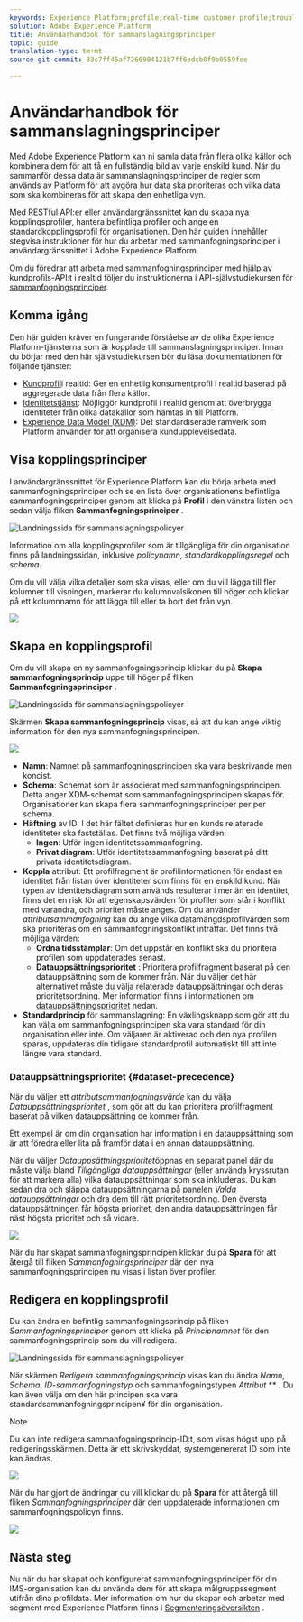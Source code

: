 ```yaml
---
keywords: Experience Platform;profile;real-time customer profile;troubleshooting;API
solution: Adobe Experience Platform
title: Användarhandbok för sammanslagningsprinciper
topic: guide
translation-type: tm+mt
source-git-commit: 83c7ff45af7266904121b7ff6edcb0f9b0559fee

---
```



# Användarhandbok för sammanslagningsprinciper

Med Adobe Experience Platform kan ni samla data från flera olika källor och kombinera dem för att få en fullständig bild av varje enskild kund. När du sammanför dessa data är sammanslagningsprinciper de regler som används av Platform för att avgöra hur data ska prioriteras och vilka data som ska kombineras för att skapa den enhetliga vyn.

Med RESTful API:er eller användargränssnittet kan du skapa nya kopplingsprofiler, hantera befintliga profiler och ange en standardkopplingsprofil för organisationen. Den här guiden innehåller stegvisa instruktioner för hur du arbetar med sammanfogningsprinciper i användargränssnittet i Adobe Experience Platform.

Om du föredrar att arbeta med sammanfogningsprinciper med hjälp av kundprofils-API:t i realtid följer du instruktionerna i API-självstudiekursen för [sammanfogningsprinciper](../api/merge-policies.md).

## Komma igång

Den här guiden kräver en fungerande förståelse av de olika Experience Platform-tjänsterna som är kopplade till sammanslagningsprinciper. Innan du börjar med den här självstudiekursen bör du läsa dokumentationen för följande tjänster:

* [Kundprofil](../home.md)i realtid: Ger en enhetlig konsumentprofil i realtid baserad på aggregerade data från flera källor.
* [Identitetstjänst](../../identity-service/home.md): Möjliggör kundprofil i realtid genom att överbrygga identiteter från olika datakällor som hämtas in till Platform.
* [Experience Data Model (XDM)](../../xdm/home.md): Det standardiserade ramverk som Platform använder för att organisera kundupplevelsedata.

## Visa kopplingsprinciper

I användargränssnittet för Experience Platform kan du börja arbeta med sammanfogningsprinciper och se en lista över organisationens befintliga sammanfogningsprinciper genom att klicka på **Profil** i den vänstra listen och sedan välja fliken **Sammanfogningsprinciper** .

![Landningssida för sammanslagningspolicyer](../images/merge-policies/landing.png)

Information om alla kopplingsprofiler som är tillgängliga för din organisation finns på landningssidan, inklusive *policynamn*, *standardkopplingsregel* och *schema*.

Om du vill välja vilka detaljer som ska visas, eller om du vill lägga till fler kolumner till visningen, markerar du kolumnvalsikonen till höger och klickar på ett kolumnnamn för att lägga till eller ta bort det från vyn.

![](../images/merge-policies/adjust-view.png)

## Skapa en kopplingsprofil

Om du vill skapa en ny sammanfogningsprincip klickar du på **Skapa sammanfogningsprincip** uppe till höger på fliken **Sammanfogningsprinciper** .

![Landningssida för sammanslagningspolicyer](../images/merge-policies/create-new.png)

Skärmen **Skapa sammanfogningsprincip** visas, så att du kan ange viktig information för den nya sammanfogningsprincipen.

![](../images/merge-policies/create.png)

* **Namn**: Namnet på sammanfogningsprincipen ska vara beskrivande men koncist.
* **Schema**: Schemat som är associerat med sammanfogningsprincipen. Detta anger XDM-schemat som sammanfogningsprincipen skapas för. Organisationer kan skapa flera sammanfogningsprinciper per per schema.
* **Häftning** av ID: I det här fältet definieras hur en kunds relaterade identiteter ska fastställas. Det finns två möjliga värden:
   * **Ingen**: Utför ingen identitetssammanfogning.
   * **Privat diagram**: Utför identitetssammanfogning baserat på ditt privata identitetsdiagram.
* **Koppla** attribut: Ett profilfragment är profilinformationen för endast en identitet från listan över identiteter som finns för en enskild kund. När typen av identitetsdiagram som används resulterar i mer än en identitet, finns det en risk för att egenskapsvärden för profiler som står i konflikt med varandra, och prioritet måste anges. Om du använder *attributsammanfogning* kan du ange vilka datamängdsprofilvärden som ska prioriteras om en sammanfogningskonflikt inträffar. Det finns två möjliga värden:
   * **Ordna tidsstämplar**: Om det uppstår en konflikt ska du prioritera profilen som uppdaterades senast.
   * **Datauppsättningsprioritet** : Prioritera profilfragment baserat på den datauppsättning som de kommer från. När du väljer det här alternativet måste du välja relaterade datauppsättningar och deras prioritetsordning. Mer information finns i informationen om [datauppsättningsprioritet](#dataset-precedence) nedan.
* **Standardprincip** för sammanslagning: En växlingsknapp som gör att du kan välja om sammanfogningsprincipen ska vara standard för din organisation eller inte. Om väljaren är aktiverad och den nya profilen sparas, uppdateras din tidigare standardprofil automatiskt till att inte längre vara standard.

### Datauppsättningsprioritet {#dataset-precedence}

När du väljer ett *attributsammanfogningsvärde* kan du välja *Datauppsättningsprioritet* , som gör att du kan prioritera profilfragment baserat på vilken datauppsättning de kommer från.

Ett exempel är om din organisation har information i en datauppsättning som är att föredra eller lita på framför data i en annan datauppsättning.

När du väljer *Datauppsättningsprioritet*&#x200B;öppnas en separat panel där du måste välja bland *Tillgängliga datauppsättningar* (eller använda kryssrutan för att markera alla) vilka datauppsättningar som ska inkluderas. Du kan sedan dra och släppa datauppsättningarna på panelen *Valda datauppsättningar* och dra dem till rätt prioritetsordning. Den översta datauppsättningen får högsta prioritet, den andra datauppsättningen får näst högsta prioritet och så vidare.

![](../images/merge-policies/dataset-precedence.png)

När du har skapat sammanfogningsprincipen klickar du på **Spara** för att återgå till fliken *Sammanfogningsprinciper* där den nya sammanfogningsprincipen nu visas i listan över profiler.

## Redigera en kopplingsprofil

Du kan ändra en befintlig sammanfogningsprincip på fliken *Sammanfogningsprinciper* genom att klicka på *Principnamnet* för den sammanfogningsprincip som du vill redigera.

![Landningssida för sammanslagningspolicyer](../images/merge-policies/select-edit.png)

När skärmen *Redigera sammanfogningsprincip* visas kan du ändra *Namn*, *Schema*, *ID-sammanfogningstyp* och sammanfogningstypen *Attribut* ** . Du kan även välja om den här principen ska vara standardsammanfogningsprincipen¥ för din organisation.

>[!Note]
>Du kan inte redigera sammanfogningsprincip-ID:t, som visas högst upp på redigeringsskärmen. Detta är ett skrivskyddat, systemgenererat ID som inte kan ändras.

![](../images/merge-policies/edit-screen.png)

När du har gjort de ändringar du vill klickar du på **Spara** för att återgå till fliken *Sammanfogningsprinciper* där den uppdaterade informationen om sammanfogningspolicyn finns.

![](../images/merge-policies/edited.png)


## Nästa steg

Nu när du har skapat och konfigurerat sammanfogningsprinciper för din IMS-organisation kan du använda dem för att skapa målgruppssegment utifrån dina profildata. Mer information om hur du skapar och arbetar med segment med Experience Platform finns i [Segmenteringsöversikten](../../segmentation/home.md) .